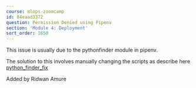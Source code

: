 ```yaml
---
course: mlops-zoomcamp
id: 84eaad3372
question: Permission Denied using Pipenv
section: 'Module 4: Deployment'
sort_order: 1650
---
```


This issue is usually due to the pythonfinder module in pipenv.

The solution to this involves manually changing the scripts as describe here [python_finder_fix](https://github.com/sarugaku/pythonfinder/pull/120/files)

Added by Ridwan Amure

